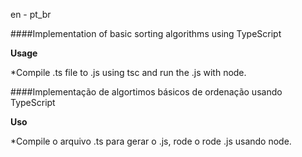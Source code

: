 en - pt_br

####Implementation of basic sorting algorithms using TypeScript

**Usage**

*Compile .ts file to .js using tsc and run the .js with node.


####Implementação de algortimos básicos de ordenação usando TypeScript

**Uso**

*Compile o arquivo .ts para gerar o .js, rode o rode .js usando node.
